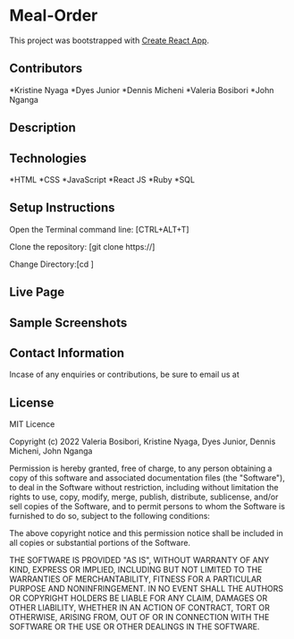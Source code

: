 # Meal-Order 

This project was bootstrapped with [Create React App](https://github.com/facebook/create-react-app).

## Contributors
*Kristine Nyaga
*Dyes Junior
*Dennis Micheni
*Valeria Bosibori
*John Nganga

## Description





## Technologies
*HTML 
*CSS
*JavaScript
*React JS
*Ruby
*SQL

## Setup Instructions
Open the Terminal command line: [CTRL+ALT+T]

Clone the repository: [git clone https://]

Change Directory:[cd ]




## Live Page



## Sample Screenshots




## Contact Information
 Incase of any enquiries or contributions, be sure to email us at



 ## License
MIT Licence

Copyright (c) 2022  Valeria Bosibori, Kristine Nyaga, Dyes Junior, Dennis Micheni, John Nganga

Permission is hereby granted, free of charge, to any person obtaining a copy of this software and associated documentation files (the "Software"), to deal in the Software without restriction, including without limitation the rights to use, copy, modify, merge, publish, distribute, sublicense, and/or sell copies of the Software, and to permit persons to whom the Software is furnished to do so, subject to the following conditions:

The above copyright notice and this permission notice shall be included in all copies or substantial portions of the Software.

THE SOFTWARE IS PROVIDED "AS IS", WITHOUT WARRANTY OF ANY KIND, EXPRESS OR IMPLIED, INCLUDING BUT NOT LIMITED TO THE WARRANTIES OF MERCHANTABILITY, FITNESS FOR A PARTICULAR PURPOSE AND NONINFRINGEMENT. IN NO EVENT SHALL THE AUTHORS OR COPYRIGHT HOLDERS BE LIABLE FOR ANY CLAIM, DAMAGES OR OTHER LIABILITY, WHETHER IN AN ACTION OF CONTRACT, TORT OR OTHERWISE, ARISING FROM, OUT OF OR IN CONNECTION WITH THE SOFTWARE OR THE USE OR OTHER DEALINGS IN THE SOFTWARE.
